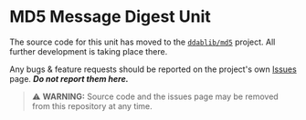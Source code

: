 # MD5 Message Digest Unit

The source code for this unit has moved to the [`ddablib/md5`](https://github.com/ddablib/md5) project. All further development is taking place there.

Any bugs & feature requests should be reported on the project's own [Issues](https://github.com/ddablib/md5/issues) page. ***Do not report them here.***

> ⚠️ **WARNING:** Source code and the issues page may be removed from this repository at any time.

